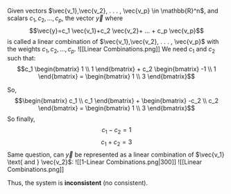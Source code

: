 Given vectors $\vec{v_1},\vec{v_2}, . . . , \vec{v_p} \in \mathbb{R}^n$, and scalars $c_1, c_2, . . . , c_p,$ the vector $\vec{y}$ where
$$\vec{y}=c_1 \vec{v_1}+c_2 \vec{v_2}+ ... + c_p \vec{v_p}$$
is called a linear combination of $\vec{v_1},\vec{v_2}, . . . , \vec{v_p}$ with the weights $c_1, c_2, . . . , c_p.$ 
![[Linear Combinations.png]]
We need $c_1 \text{ and } c_2$ such that:
$$c_1  \begin{bmatrix} 1 \\ 1 \end{bmatrix}  + c_2  \begin{bmatrix} -1 \\ 1 \end{bmatrix} = \begin{bmatrix} 1 \\ 3 \end{bmatrix}$$

So, 
$$\begin{bmatrix} c_1   \\ c_1   \end{bmatrix}  +  \begin{bmatrix} -c_2  \\ c_2  \end{bmatrix} = \begin{bmatrix} 1 \\ 3 \end{bmatrix}$$
So finally, 
$$
{c_1 - c_2 =1}
$$
$$
{c_1+c_2=3}
$$
Same question, can $\vec{y}$ be represented as a linear combination of $\vec{v_1} \text{ and } \vec{v_2}$:
![[1-Linear Combinations.png|300]]
![[Linear Combinations.png]]

Thus, the system is **inconsistent** (no consistent).